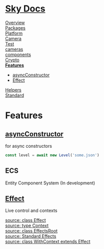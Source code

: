<!--- This Features was auto-generated using "npx sky readme" --> 

# [Sky Docs](../README.md)

[Overview](..%2Fdocs%2FOverview.md)   
[Packages](..%2F%40pkgs%2FPackages.md)   
[Platform](..%2F%40platform%2FPlatform.md)   
[Camera](..%2F%5Fexamples%2Fcameras%2FSkyPerspectiveCamera%2Fdocs%2FCamera.md)   
[Test](..%2F%5Fexamples%2Fcameras%2FSkyPerspectiveCamera%2Ftest%2FTest.md)   
[cameras](..%2Fcameras%2Fcameras.md)   
[components](..%2Fcomponents%2Fcomponents.md)   
[Crypto](..%2Fcrypto%2FCrypto.md)   
**[Features](..%2Ffeatures%2FFeatures.md)**   
* [asyncConstructor](..%2Ffeatures%2FasyncConstructor%2FasyncConstructor.md)
* [Effect](..%2Ffeatures%2Feffect%2FEffect.md)
  
[Helpers](..%2Fhelpers%2FHelpers.md)   
[Standard](..%2Fstandard%2FStandard.md)   

# Features

## [asyncConstructor](asyncConstructor/asyncConstructor.md)

for async constructors

```typescript
const level = await new Level('some.json')

```

## ECS

Entity Component System (In development)

## [Effect](effect/Effect)

Live control and contexts  

[source: class Effect](effect/%5FEffect.ts)  
[source: type Context](effect/%5FContext.ts)  
[source: class EffectsRoot](effect/%5FEffectsRoot.ts)  
[source: Standard Effects](effect/%5Fstandard-effects.ts)  
[source: class WithContext extends Effect](effect/%5FWithContext.ts)